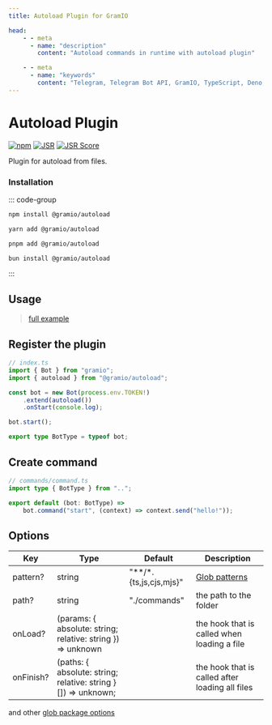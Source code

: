 ```yaml
---
title: Autoload Plugin for GramIO

head:
    - - meta
      - name: "description"
        content: "Autoload commands in runtime with autoload plugin"

    - - meta
      - name: "keywords"
        content: "Telegram, Telegram Bot API, GramIO, TypeScript, Deno, Bun, Node.JS, Nodejs, plugin, autoload, glob, fs"
---
```


# Autoload Plugin

<div class="badges">

[![npm](https://img.shields.io/npm/v/@gramio/autoload?logo=npm&style=flat&labelColor=000&color=3b82f6)](https://www.npmjs.org/package/@gramio/autoload)
[![JSR](https://jsr.io/badges/@gramio/autoload)](https://jsr.io/@gramio/autoload)
[![JSR Score](https://jsr.io/badges/@gramio/autoload/score)](https://jsr.io/@gramio/autoload)

</div>

Plugin for autoload from files.

### Installation

::: code-group

```bash [npm]
npm install @gramio/autoload
```

```bash [yarn]
yarn add @gramio/autoload
```

```bash [pnpm]
pnpm add @gramio/autoload
```

```bash [bun]
bun install @gramio/autoload
```

:::

## Usage

> [full example](https://github.com/gramiojs/autoload/tree/main/example)

## Register the plugin

<!-- prettier-ignore -->
```ts twoslash
// index.ts
import { Bot } from "gramio";
import { autoload } from "@gramio/autoload";

const bot = new Bot(process.env.TOKEN!)
    .extend(autoload())
    .onStart(console.log);

bot.start();

export type BotType = typeof bot;
```

## Create command

```ts
// commands/command.ts
import type { BotType } from "..";

export default (bot: BotType) =>
    bot.command("start", (context) => context.send("hello!"));
```

## Options

| Key       | Type                                                          | Default                    | Description                                                         |
| --------- | ------------------------------------------------------------- | -------------------------- | ------------------------------------------------------------------- |
| pattern?  | string                                                        | "\*\*\/\*.{ts,js,cjs,mjs}" | [Glob patterns](<https://en.wikipedia.org/wiki/Glob_(programming)>) |
| path?     | string                                                        | "./commands"               | the path to the folder                                              |
| onLoad?   | (params: { absolute: string; relative: string }) => unknown   |                            | the hook that is called when loading a file                         |
| onFinish? | (paths: { absolute: string; relative: string }[]) => unknown; |                            | the hook that is called after loading all files                     |

and other [glob package options](https://www.npmjs.com/package/glob#options)
